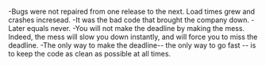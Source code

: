 -Bugs were not repaired from one release to the next. Load times grew and crashes incresead.
-It was the bad code that brought the company down.
-Later equals never.
-You will not make the deadline by making the mess. Indeed, the mess will slow you down instantly, and will force you to miss the deadline.
-The only way to make the deadline-- the only way to go fast -- is to keep the code as clean as possible at all times.


